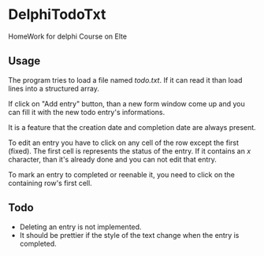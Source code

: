 DelphiTodoTxt
=============

HomeWork for delphi Course on Elte

## Usage ##

The program tries to load a file named *todo.txt*.
If it can read it than load lines into a structured array.

If click on "Add entry" button, than a new form window come up and you can fill it with the new todo entry's informations.

It is a feature that the creation date and completion date are always present.

To edit an entry you have to click on any cell of the row except the first (fixed). The first cell is represents the status of the entry. If it contains an *x* character, than it's already done and you can not edit that entry.

To mark an entry to completed or reenable it, you need to click on the containing row's first cell.

## Todo ##

- Deleting an entry is not implemented.
- It should be prettier if the style of the text change when the entry is completed. 